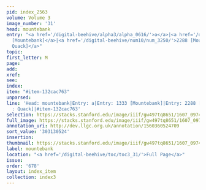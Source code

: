 ```yaml
---
pid: index_2563
volume: Volume 3
image_number: '31'
head: mountebank
entry: "<a href='/digital-beehive/alpha3/alpha_0616/'>a</a>|<a href='/digital-beehive/num6/num_1875/'>1333
  [Mountebank]</a>|<a href='/digital-beehive/num10/num_3250/'>2288 [Mountebanck :
  Quack]</a>"
topic:
first_letter: M
page:
add:
xref:
see:
index:
item: "#item-132cac763"
unparsed:
line: 'Head: mountebank|Entry: a|Entry: 1333 [Mountebank]|Entry: 2288 [Mountebanck
  : Quack]|#item-132cac763'
selection: https://stacks.stanford.edu/image/iiif/gw497tq8651/1607_0974/1600,524,666,147/full/0/default.jpg
full_image: https://stacks.stanford.edu/image/iiif/gw497tq8651/1607_0974/full/full/0/default.jpg
annotation_uri: http://dev.llgc.org.uk/annotation/1560360524709
sort_value: '303130524'
insertion:
thumbnail: https://stacks.stanford.edu/image/iiif/gw497tq8651/1607_0974/1600,524,666,147/150,/0/default.jpg
label: mountebank
location: "<a href='/digital-beehive/toc/toc3_31/'>Full Page</a>"
issue:
order: '678'
layout: index_item
collection: index3
---
```

